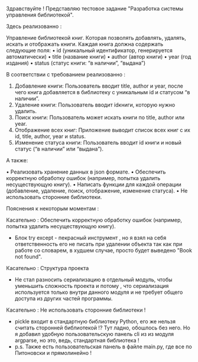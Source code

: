 Здравствуйте ! Представляю тестовое задание "Разработка системы управления библиотекой".

Здесь реализованно : 

Управление библиотекой книг. Которая позволять добавлять, удалять, искать и отображать книги. Каждая книга должна содержать следующие поля:
 • id (уникальный идентификатор, генерируется автоматически)
 • title (название книги)
 • author (автор книги)
 • year (год издания)
 • status (статус книги: “в наличии”, “выдана”)

В соответствии с требованием реализованно :

 1. Добавление книги: Пользователь вводит title, author и year, после чего книга добавляется в библиотеку с уникальным id и статусом “в наличии”.
 2. Удаление книги: Пользователь вводит idкниги, которую нужно удалить.
 3. Поиск книги: Пользователь может искать книги по title, author или year.
 4. Отображение всех книг: Приложение выводит список всех книг с их id, title, author, year и status.
 5. Изменение статуса книги: Пользователь вводит id книги и новый статус (“в наличии” или “выдана”).

А также: 

 • Реализовать хранение данных в json формате.
 • Обеспечить корректную обработку ошибок (например, попытка удалить несуществующую книгу).
 • Написать функции для каждой операции (добавление, удаление, поиск, отображение, изменение статуса).
 • Не использовать сторонние библиотеки.

 Пояснения к некоторым моментам : 
 
 Касательно :  Обеспечить корректную обработку ошибок (например, попытка удалить несуществующую книгу). 
 
- Блок try except - пекрасный инструмент , но я взял на себя ответственность его не писать при удалении объекта так как при работе со словарем, в худшем случае, просто будет выведено "Book not found". 

Касательно : Структура проекта
- Не стал разносить сериализацию в отдельный модуль, чтобы уменьшить сложность проекта и потому , что сериализация используется только внутри данного модуля и не требует общего доступа из других частей программы.

Касательно : Не использовать сторонние библиотеки !
- pickle входит в стандартную библиотеку Python, его же нельзя считать сторонней библиотекой !? Тут ладно, обошлось без него. Но я добавил удобную пользовательскую панель cli из из модуля argparse, но это, ведь, стандартная библиотека !
- p.s. Также есть пользовательская панель в файле main.py, где все по Питоновски и прямолинейно !




